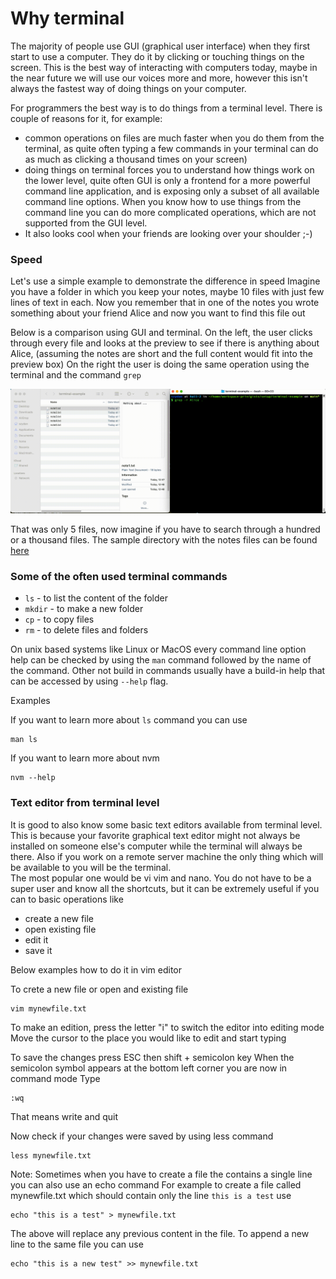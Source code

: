 # Why terminal 

The majority of people use GUI (graphical user interface) when they first start to use a computer. They do it by clicking or touching things on the screen. 
This is the best way of interacting with computers today, maybe in the near future we will use our voices more and more, however this isn't always the fastest way of doing things on your computer.

For programmers the best way is to do things from a terminal level. 
There is couple of reasons for it, for example:

* common operations on files are much faster when you do them from the terminal, as quite often typing a few commands in your terminal can do as much as clicking a thousand times on your screen)
* doing things on terminal forces you to understand how things work on the lower level, quite often GUI is only a frontend for a more powerful command line application, and is exposing only a subset of all available command line options. When you know how to use things from the command line you can do more complicated operations, which are not supported from the GUI level.
* It also looks cool when your friends are looking over your shoulder ;-)

### Speed

Let's use a simple example to demonstrate the difference in speed 
Imagine you have a folder in which you keep your notes, maybe 10 files with just few lines of text in each. Now you remember that in one of the notes you wrote something about your friend Alice and now you want to find this file out

Below is a comparison using GUI and terminal.
On the left, the user clicks through every file and looks at the preview to see if there is anything about Alice, (assuming the notes are short and the full content would fit into the preview box)
On the right the user is doing the same operation using the terminal and the command `grep`  

![](img/alice.gif)

That was only 5 files, now imagine if you have to search through a hundred or a thousand files. The sample directory with the notes files can be found [here](./terminal-example)

### Some of the often used terminal commands 


* `ls` - to list the content of the folder
* `mkdir` - to make a new folder
* `cp` - to copy files
* `rm` - to delete files and folders

On unix based systems like Linux or MacOS every command line option help can be checked by using the `man` command followed by the name of the command.
Other not build in commands usually have a build-in help that can be accessed by using `--help` flag.

Examples

If you want to learn more about `ls` command you can use 

```
man ls
```   

If you want to learn more about nvm 

```
nvm --help
```

### Text editor from terminal level 

It is good to also know some basic text editors available from terminal level.
This is because your favorite graphical text editor might not always be installed 
on someone else's computer while the terminal will always be there.
Also if you work on a remote server machine the only thing which will be available to you will be the terminal.  
The most popular one would be vi vim and nano. You do not have to be a super user and know all the shortcuts, 
but it can be extremely useful if you can to basic operations like 

* create a new file
* open existing file 
* edit it 
* save it

Below examples how to do it in vim editor 

To crete a new file or open and existing file

```
vim mynewfile.txt
```

To make an edition, press the letter "i" to switch the editor into editing mode
Move the cursor to the place you would like to edit and start typing 

To save the changes press ESC then shift + semicolon key 
When the semicolon symbol appears at the bottom left corner you are now in command mode
Type 

```
:wq
```
That means write and quit

Now check if your changes were saved by using less command 

```
less mynewfile.txt
```

Note: 
Sometimes when you have to create a file the contains a single line you can also use an echo command 
For example to create a file called mynewfile.txt which should contain only the line `this is a test` use 

```
echo "this is a test" > mynewfile.txt
```

The above will replace any previous content in the file.
To append a new line to the same file you can use 

```
echo "this is a new test" >> mynewfile.txt
```
